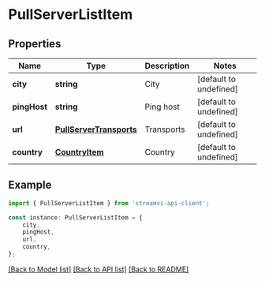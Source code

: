 # PullServerListItem


## Properties

Name | Type | Description | Notes
------------ | ------------- | ------------- | -------------
**city** | **string** | City | [default to undefined]
**pingHost** | **string** | Ping host | [default to undefined]
**url** | [**PullServerTransports**](PullServerTransports.md) | Transports | [default to undefined]
**country** | [**CountryItem**](CountryItem.md) | Country | [default to undefined]

## Example

```typescript
import { PullServerListItem } from 'streamvi-api-client';

const instance: PullServerListItem = {
    city,
    pingHost,
    url,
    country,
};
```

[[Back to Model list]](../README.md#documentation-for-models) [[Back to API list]](../README.md#documentation-for-api-endpoints) [[Back to README]](../README.md)
